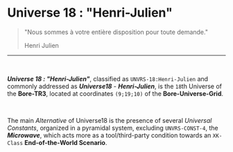 # Universe 18 : "Henri-Julien"

> "Nous sommes à votre entière disposition pour toute demande."
> 
> Henri Julien

---

&nbsp;

**_Universe 18 : "Henri-Julien"_**, classified as `UNVRS-18:Henri-Julien` and commonly addressed as **_Universe18_** - **_Henri-Julien_**, is the `18`th Universe of the **Bore-TR3**, located at coordinates `(9;19;10)` of the **Bore-Universe-Grid**.

&nbsp;

The main *Alternative* of Universe18 is the presence of several *Universal Constants*, organized in a pyramidal system, excluding `UNVRS-CONST-4`, the **_Microwave_**, which acts more as a tool/third-party condition towards an `XK-Class` **End-of-the-World Scenario**.
